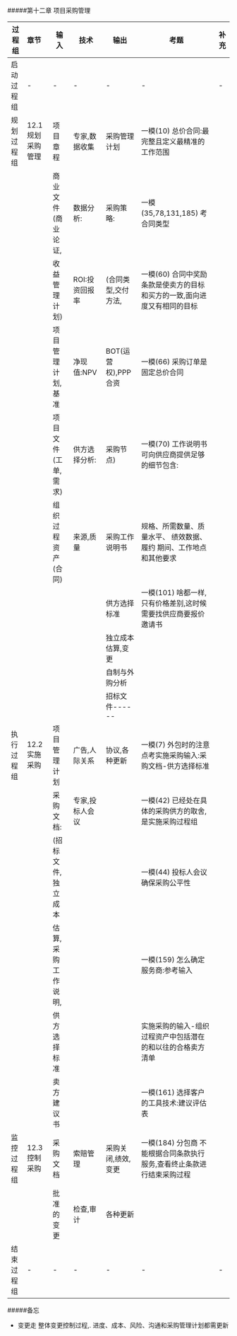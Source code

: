

#####第十二章 项目采购管理

|过程组|章节|输入|技术|输出|考题|补充|
| --- |:--|---------------------------|---|--|--|--|
|启动过程组|-|-|-|-|-|-|
|规划过程组|12.1 规划采购管理|项目章程|专家,数据收集|采购管理计划|一模(10) 总价合同:最完整且定义最精准的工作范围||
|||商业文件(商业论证,|数据分析:|采购策略:|一模(35,78,131,185) 考合同类型||
|||收益管理计划)|ROI:投资回报率|(合同类型,交付方法,|一模(60) 合同中奖励条款是使卖方的目标和买方的一致,面向进度又有相同的目标||
|||项目管理计划,基准|净现值:NPV|BOT(运营权),PPP合资|一模(66) 采购订单是固定总价合同||
|||项目文件(工单,需求)|供方选择分析:|采购节点)|一模(70) 工作说明书可向供应商提供足够的细节包含:||
|||组织过程资产(合同)|来源,质量|采购工作说明书|规格、所需数量、质量水平、 绩效数据、履约 期间、工作地点和其他要求||
|||||供方选择标准|一模(101) 啥都一样,只有价格差别,这时候需要找供应商要报价邀请书||
|||||独立成本估算,变更|||
|||||自制与外购分析|||
|||||招标文件------|||
|执行过程组|12.2 实施采购|项目管理计划|广告,人际关系|协议,各种更新|一模(7) 外包时的注意点考实施采购输入:采购文档-供方选择标准||
|||采购文档:|专家,投标人会议||一模(42) 已经处在具体的采购供方的取舍,是实施采购过程组||
|||(招标文件,独立成本|||一模(44) 投标人会议确保采购公平性||
|||估算,采购工作说明,|||一模(159) 怎么确定服务商:参考输入||
|||供方选择标准|||实施采购的输入-组织过程资产中包括潜在的和以往的合格卖方清单||
|||卖方建议书|||一模(161) 选择客户的工具技术:建议评估表||
|监控过程组|12.3 控制采购|采购文档|索赔管理|采购关闭,绩效,变更|一模(184) 分包商 不能根据合同条款执行服务,查看终止条款进行结束采购过程||
|||批准的变更|检查,审计|各种更新|||
|结束过程组|-|-|-|-|-|-|

#####备忘

- 变更走 整体变更控制过程,. 进度、成本、风险、沟通和采购管理计划都需更新



  

